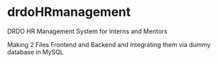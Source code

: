 # drdoHRmanagement
DRDO HR Management System for Interns and Mentors

Making 2 Files Frontend and Backend and integrating them via dummy database in MySQL
